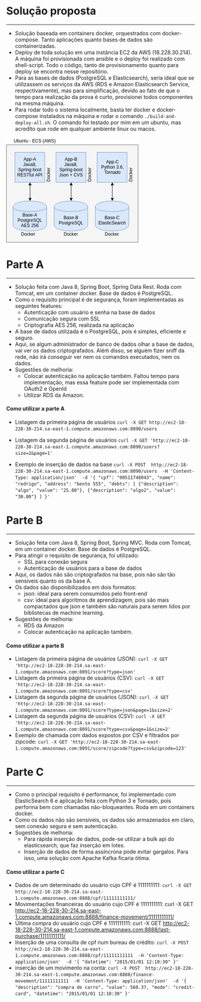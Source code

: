 # Solução proposta
------------------------
* Solução baseada em containers docker, orquestrados com docker-compose. Tanto aplicações quanto bases de dados são containerizadas.
* Deploy de toda solução em uma instância EC2 da AWS (18.228.30.214). A máquina foi provisionada com ansible e o deploy foi realizado com shell-script. Todo o código, tanto de provisionamento quanto para deploy se encontra nesse repositório.
* Para as bases de dados (PostgreSQL e Elasticsearch), seria ideal que se utilizassem os serviços da AWS (RDS e Amazon Elasticsearch Service, respectivamente), mas para simplificação, devido ao fato de que o tempo para realização da prova é curto, provisionei todos componentes na mesma máquina.
* Para rodar todo o sistema localmente, basta ter docker e docker-compose instalados na máquina e rodar o comando `./build-and-deploy-all.sh`. O comando foi testado por mim em um ubuntu, mas acredito que rode em qualquer ambiente linux ou macos.

![alt text](arquitetura.png)

# Parte A
------------------------
* Solução feita com Java 8, Spring Boot, Spring Data Rest. Roda com Tomcat, em um container docker. Base de dados é PostgreSQL.
* Como o requisito principal é de segurança, foram implementadas as seguintes features:
    * Autenticação com usuário e senha na base de dados
    * Comunicação segura com SSL
    * Criptografia AES 256, realizada na aplicação
* A base de dados utilizada é o PostgreSQL, pois é simples, eficiente e seguro.
* Aqui, se algum administrador de banco de dados olhar a base de dados, vai ver os dados criptografados. Aléḿ disso, se alguém fizer sniff da rede, não irá conseguir ver nem os comandos executados, nem os dados.
* Sugestões de melhoria: 
    * Colocar autenticação na aplicação também. Faltou tempo para implementação, mas essa feature pode ser implementada com OAuth2 e OpenId
    * Utilizar RDS da Amazon.

#### Como utilizar a parte A 
* Listagem da primeira página de usuários `curl -X GET http://ec2-18-228-30-214.sa-east-1.compute.amazonaws.com:8090/users `

* Listagem da segunda página de usuários `curl -X GET 'http://ec2-18-228-30-214.sa-east-1.compute.amazonaws.com:8090/users?size=2&page=1' `

* Exemplo de inserção de dados na base
`curl -X POST 
  http://ec2-18-228-30-214.sa-east-1.compute.amazonaws.com:8090/users 
  -H 'Content-Type: application/json' 
  -d '{
	"cpf": "00511748043",
	"name": "rodrigo",
	"address": "bento 555",
	"debts": [
		{"description": "algo", "value": "25.00"},
		{"description": "algo2", "value": "30.00"}
	]
}'`


# Parte B
------------------------
* Solução feita com Java 8, Spring Boot, Spring MVC. Roda com Tomcat, em um container docker. Base de dados é PostgreSQL.
* Para atingir o requisito de segurança, foi utilizado:
    * SSL para conexão segura
    * Autenticação de usuários para a base de dados
* Aqui, os dados não são criptografados na base, pois não são tão sensíveis quanto os da base A. 
* Os dados são disponibilizados em dois formatos:
    * json: ideal para serem consumidos pelo front-end
    * csv: ideal para algoritmos de aprendizagem, pois são mais compactados que json e também são naturais para serem lidos por bibliotecas de machine learning.
* Sugestões de melhoria:
    * RDS da Amazon
    * Colocar autenticação na aplicação também.

#### Como utilizar a parte B

* Listagem da primeira página de usuários (JSON): `curl -X GET 'http://ec2-18-228-30-214.sa-east-1.compute.amazonaws.com:8091/score?type=json'`
* Listagem da primeira página de usuários (CSV): `curl -X GET 'http://ec2-18-228-30-214.sa-east-1.compute.amazonaws.com:8091/score?type=csv'`
* Listagem da segunda página de usuários (JSON): `curl -X GET 'http://ec2-18-228-30-214.sa-east-1.compute.amazonaws.com:8091/score?type=json&page=1&size=2'`
* Listagem da segunda página de usuários (CSV): `curl -X GET 'http://ec2-18-228-30-214.sa-east-1.compute.amazonaws.com:8091/score?type=csv&page=1&size=2'`
* Exemplo de chamada com dados expostos por CSV e filtrados por zipcode: `curl -X GET 'http://ec2-18-228-30-214.sa-east-1.compute.amazonaws.com:8091/score/zipcode?type=csv&zipcode=123'`

# Parte C
------------------------
* Como o principal requisito é performance, foi implementado com ElasticSearch 6 e aplicação feita com Python 3 e Tornado, pois performa bem com chamadas não-bloqueantes. Roda em um containers docker. 
* Como os dados não são sensíveis, os dados são armazenados em claro, sem conexão segura e sem autenticação.
* Sugestões de melhoria:
    * Para rápida inserção de dados, pode-se utilizar a bulk api do elasticsearch, que faz inserção em lotes. 
    * Inserção de dados de forma assíncrona pode evitar gargalos. Para isso, uma solução com Apache Kafka ficaria ótima.

#### Como utilizar a parte C
* Dados de um determinado do usuário cujo CPF é 1111111111: `curl -X GET http://ec2-18-228-30-214.sa-east-1.compute.amazonaws.com:8888/cpf/11111111111/`
* Movimentações financeiras do usuário cujo CPF é 1111111111: curl -X GET http://ec2-18-228-30-214.sa-east-1.compute.amazonaws.com:8888/finance-movement/11111111111/ 
* Última compra do usuário cujo CPF é 1111111111: curl -X GET http://ec2-18-228-30-214.sa-east-1.compute.amazonaws.com:8888/last-purchase/11111111111/ 
* Inserção de uma consulta de cpf num bureau de crédito: `curl -X POST 
  http://ec2-18-228-30-214.sa-east-1.compute.amazonaws.com:8888/cpf/11111111111 
  -H 'Content-Type: application/json' 
  -d '{
	"datetime": "2015/01/01 12:10:30"
}'`
* inserção de um movimento na conta: `curl -X POST 
  http://ec2-18-228-30-214.sa-east-1.compute.amazonaws.com:8888/finance-movement/11111111111 
  -H 'Content-Type: application/json' 
  -d '{
	"description": "compra de carro",
	"value": 560.37,
	"mode": "credit-card",
	"datetime": "2015/01/01 12:10:30"
}'`

